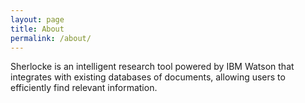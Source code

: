 ```yaml
---
layout: page
title: About
permalink: /about/
---
```


Sherlocke is an intelligent research tool powered by IBM Watson that integrates with existing databases of documents, allowing users to efficiently find relevant information.
